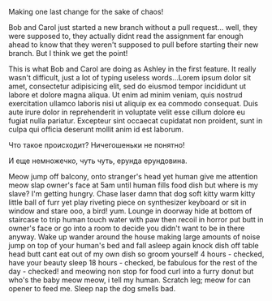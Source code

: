 
Making one last change for the sake of chaos!


Bob and Carol just started a new branch without a pull request... well, they were supposed to, they actually didnt read the assignment far enough ahead to know that they weren't supposed to pull before starting their new branch.  But I think we get the point!

This is what Bob and Carol are doing as Ashley in the first feature.  It really wasn't difficult, just a lot of typing useless words...Lorem ipsum dolor sit amet, consectetur adipisicing elit, sed do eiusmod tempor incididunt ut labore et dolore magna aliqua. Ut enim ad minim veniam, quis nostrud exercitation ullamco laboris nisi ut aliquip ex ea commodo consequat. Duis aute irure dolor in reprehenderit in voluptate velit esse cillum dolore eu fugiat nulla pariatur. Excepteur sint occaecat cupidatat non proident, sunt in culpa qui officia deserunt mollit anim id est laborum.

Что такое происходит? Ничегошеньки не понятно!


И еще немножечко, чуть чуть, ерунда ерундовина.

Meow jump off balcony, onto stranger's head yet human give me attention meow slap owner's face at 5am until human fills food dish but where is my slave? I'm getting hungry. Chase laser damn that dog soft kitty warm kitty little ball of furr yet play riveting piece on synthesizer keyboard or sit in window and stare ooo, a bird! yum. Lounge in doorway hide at bottom of staircase to trip human touch water with paw then recoil in horror put butt in owner's face or go into a room to decide you didn't want to be in there anyway. Wake up wander around the house making large amounts of noise jump on top of your human's bed and fall asleep again knock dish off table head butt cant eat out of my own dish so groom yourself 4 hours - checked, have your beauty sleep 18 hours - checked, be fabulous for the rest of the day - checked! and meowing non stop for food curl into a furry donut but who's the baby meow meow, i tell my human. Scratch leg; meow for can opener to feed me. Sleep nap the dog smells bad.
